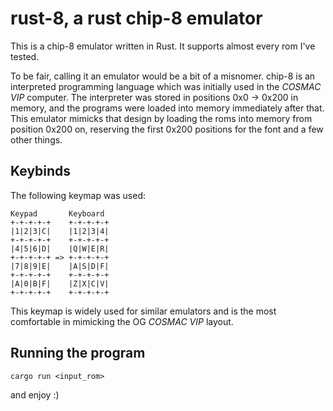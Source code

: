 # rust-8, a rust chip-8 emulator

This is a chip-8 emulator written in Rust.
It supports almost every rom I've tested.

To be fair, calling it an emulator would be a bit of a misnomer. chip-8 is an interpreted programming language which was initially used in the *COSMAC VIP* computer.
The interpreter was stored in positions 0x0 -> 0x200 in memory, and the programs were loaded into memory immediately after that. This emulator mimicks that design by loading the roms into memory from position 0x200 on, reserving the first 0x200 positions for the font and a few other things.


## Keybinds

The following keymap was used:

```
Keypad       Keyboard
+-+-+-+-+    +-+-+-+-+
|1|2|3|C|    |1|2|3|4|
+-+-+-+-+    +-+-+-+-+
|4|5|6|D|    |Q|W|E|R|
+-+-+-+-+ => +-+-+-+-+
|7|8|9|E|    |A|S|D|F|
+-+-+-+-+    +-+-+-+-+
|A|0|B|F|    |Z|X|C|V|
+-+-+-+-+    +-+-+-+-+
```

This keymap is widely used for similar emulators and is the most comfortable in mimicking the OG *COSMAC VIP* layout.

## Running the program

```cargo run <input_rom>```

and enjoy :)
